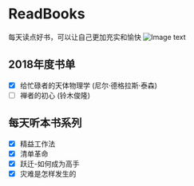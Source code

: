 # ReadBooks
每天读点好书，可以让自己更加充实和愉快
![Image text](http://img.mp.sohu.com/upload/20170719/c80131befb38468db156e6f1cf87b6ca_th.png)

## 2018年度书单
- [x] 给忙碌者的天体物理学 (尼尔·德格拉斯·泰森)
- [ ] 禅者的初心 (铃木俊隆)

## 每天听本书系列
- [x] 精益工作法
- [x] 清单革命
- [x] 跃迁-如何成为高手
- [x] 灾难是怎样发生的
